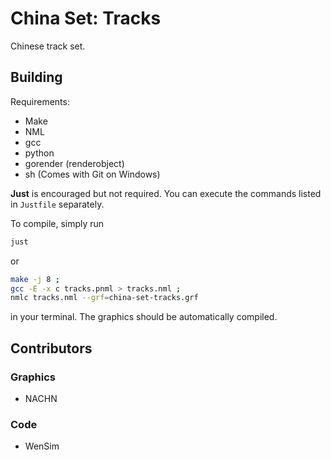 # China Set: Tracks

Chinese track set.

## Building

Requirements:

* Make
* NML
* gcc
* python
* gorender (renderobject)
* sh (Comes with Git on Windows)

**Just** is encouraged but not required. You can execute the commands listed in `Justfile` separately.

To compile, simply run

```bash
just
```

or

```bash
make -j 8 ;
gcc -E -x c tracks.pnml > tracks.nml ;
nmlc tracks.nml --grf=china-set-tracks.grf
```

in your terminal. The graphics should be automatically compiled.

## Contributors

### Graphics

* NACHN

### Code

* WenSim
